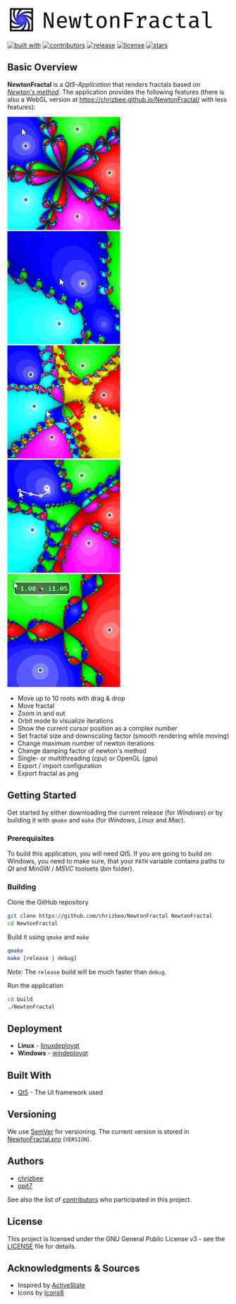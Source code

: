 ![Icon](resources/icons/Illustrator/icon64.png) ![Name](resources/icons/Illustrator/name64.png)

[![built with](https://img.shields.io/badge/built%20with-Qt-41cd52.svg)](https://www.qt.io/) [![contributors](https://img.shields.io/github/contributors/chrizbee/NewtonFractal.svg)](https://GitHub.com/chrizbee/NewtonFractal/graphs/contributors/) [![release](https://img.shields.io/github/release/chrizbee/NewtonFractal.svg)](https://GitHub.com/chrizbee/NewtonFractal/releases/)  [![license](https://img.shields.io/github/license/chrizbee/NewtonFractal.svg)](https://github.com/chrizbee/NewtonFractal/blob/master/LICENSE) [![stars](https://img.shields.io/github/stars/chrizbee/NewtonFractal.svg?color=ffdd00)](https://GitHub.com/chrizbee/NewtonFractal/stargazers/)

## Basic Overview
**NewtonFractal** is a *Qt5-Application* that renders fractals based on [*Newton's method*](https://en.wikipedia.org/wiki/Newton%27s_method). The application provides the following features (there is also a WebGL version at https://chrizbee.github.io/NewtonFractal/ with less features):

![roots](resources/images/roots.gif) ![move](resources/images/move.gif) ![zoom](resources/images/zoom.gif) ![orbit](resources/images/orbit.gif) ![position](resources/images/position.gif) 

- Move up to 10 roots with drag & drop
- Move fractal
- Zoom in and out
- Orbit mode to visualize iterations
- Show the current cursor position as a complex number
- Set fractal size and downscaling factor (smooth rendering while moving)
- Change maximum number of newton iterations
- Change damping factor of newton's method
- Single- or multithreading (*cpu*) or OpenGL (*gpu*)
- Export / import configuration
- Export fractal as png

## Getting Started

Get started by either downloading the current release (for *Windows*) or by building it with `qmake` and `make` (for *Windows*, *Linux* and *Mac*).

### Prerequisites

To build this application, you will need Qt5. If you are going to build on Windows, you need to make sure, that your `PATH` variable contains paths to *Qt* and *MinGW* / *MSVC* toolsets (*bin* folder).

### Building

Clone the GitHub repository
```bash
git clone https://github.com/chrizbee/NewtonFractal NewtonFractal
cd NewtonFractal
```

Build it using `qmake` and `make`
```bash
qmake
make [release | debug]
```
*Note*: The `release` build will be much faster than `debug`.

Run the application
```bash
cd build
./NewtonFractal
```

## Deployment

- **Linux** - [linuxdeployqt](https://github.com/probonopd/linuxdeployqt)
- **Windows** - [windeployqt](https://doc.qt.io/qt-5/windows-deployment.html)

## Built With

* [Qt5](https://www.qt.io/) - The UI framework used

## Versioning

We use [SemVer](http://semver.org/) for versioning. The current version is stored in [NewtonFractal.pro](NewtonFractal.pro) (`VERSION`).

## Authors

- [chrizbee](https://github.com/chrizbee)
- [opit7](https://github.com/opit7)

See also the list of [contributors](https://github.com/chrizbee/NewtonFractal/contributors) who participated in this project.

## License

This project is licensed under the GNU General Public License v3 - see the [LICENSE](LICENSE) file for details.

## Acknowledgments & Sources

- Inspired by [ActiveState](http://code.activestate.com/recipes/577166-newton-fractals/)
- Icons by [Icons8](https://icons8.com/)
